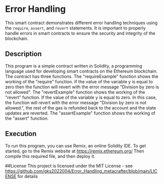 # Error Handling 

This smart contract demonstrates different error handling techniques using the `require`, `assert`, and `revert` statements. It is important to properly handle errors in smart contracts to ensure the security and integrity of the blockchain.

## Description
This program is a simple contract written in Solidity, a programming language used for developing smart contracts on the Ethereum blockchain. The contract has three functions. The "requireExample" function shows the working of the "require" function. If the value of the variable y is equal to zero then the function will revert with the error message "Division by zero is not allowed". The "revertExample" function shows the working of the "revert" function. If the value of the variable y is equal to zero. In this case, the function will revert with the error message "Division by zero is not allowed.", the rest of the gas is refunded back to the account and the state updates are reverted. The "assertExample" function shows the working of the "assert" function.  

## Execution
To run this program, you can use Remix, an online Solidity IDE. To get started, go to the Remix website at https://remix.ethereum.org/ 
Then compile this required file, and then deploy it.

##License
This project is licensed under the MIT License - see https://github.com/gks2022004/Error_Handling_metacrafter/blob/main/LICENSE for details




